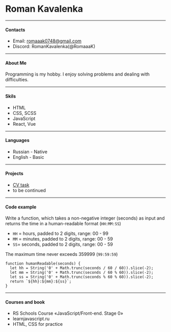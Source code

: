 # Roman Kavalenka

***

#### Contacts

* Email: romaaak0748@gmail.com
* Discord: RomanKavalenka(@RomaaaK)

***

#### About Me
Programming is my hobby.
I enjoy solving problems and dealing with difficulties.

***

#### Skils

* HTML
* CSS, SCSS
* JavaScript
* React, Vue

***

#### Languages

* Russian - Native
* English - Basic

***

#### Projects

* [CV task](https://github.com/RomaaaK/rsschool-cv)
* to be continued

***

#### Code example

Write a function, which takes a non-negative integer (seconds) as input and returns the time in a human-readable format (```HH:MM:SS```)

* ```HH``` = hours, padded to 2 digits, range: 00 - 99
* ```MM``` = minutes, padded to 2 digits, range: 00 - 59
* ```SS```= seconds, padded to 2 digits, range: 00 - 59

The maximum time never exceeds 359999 (```99:59:59```)

```
function humanReadable(seconds) {
  let hh = String('0' + Math.trunc(seconds / 60 / 60)).slice(-2);
  let mm = String('0' + Math.trunc(seconds / 60 % 60)).slice(-2);
  let ss = String('0' + Math.trunc(seconds % 60 % 60)).slice(-2);
  return `${hh}:${mm}:${ss}`;
}
```

***

#### Courses and book

* RS Schools Course «JavaScript/Front-end. Stage 0»
* learnjavascript.ru
* HTML, CSS for practice